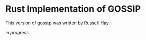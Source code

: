 # Rust Implementation of GOSSIP

This version of gossip was written by [Russell Hay](https://github.com/RussTheAerialist/)

*in progress*
